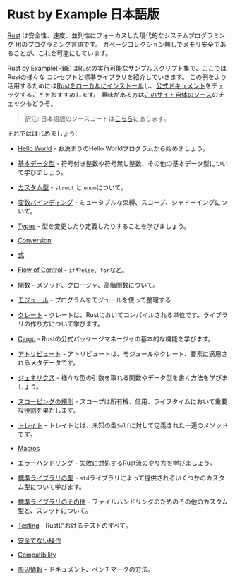 <!--
# Rust by Example
-->
# Rust by Example 日本語版

<!--
[Rust][rust] is a modern systems programming language focusing on safety, speed,
and concurrency. It accomplishes these goals by being memory safe without using 
garbage collection.
-->
[Rust][rust] は安全性、速度、並列性にフォーカスした現代的なシステムプログラミング
用のプログラミング言語です。
ガベージコレクション無しでメモリ安全であることが、これを可能にしています。

<!--
Rust by Example (RBE) is a collection of runnable examples that illustrate various Rust
concepts and standard libraries. To get even more out of these examples, don't forget
to [install Rust locally][install] and check out the [official docs][std]. 
Additionally for the curious, you can also [check out the source code for this site][home].
-->
Rust by Example(RBE)はRustの実行可能なサンプルスクリプト集で、ここではRustの様々な
コンセプトと標準ライブラリを紹介していきます。
この例をより活用するためには[Rustをローカルにインストール][install]し、[公式ドキュメント][std]をチェックすることをおすすめします。
興味がある方は[このサイト自体のソース][home]のチェックもどうぞ。

> 訳注:
> 日本語版のソースコードは[こちら][home-ja]にあります。

<!--
Now let's begin!
-->
それでははじめましょう!

<!--
- [Hello World](hello.md) - Start with a traditional Hello World program.
-->
- [Hello World](hello.md) - お決まりのHello Worldプログラムから始めましょう。


<!--
- [Primitives](primitives.md) - Learn about signed integers, unsigned integers and other primitives.
-->
- [基本データ型](primitives.md) - 符号付き整数や符号無し整数、その他の基本データ型について学びましょう。

<!--
- [Custom Types](custom_types.md) - `struct` and `enum`.
-->
- [カスタム型](custom_types.md) - `struct` と `enum`について。

<!--
- [Variable Bindings](variable_bindings.md) - mutable bindings, scope, shadowing.
-->
- [変数バインディング](variable_bindings.md) - ミュータブルな束縛、スコープ、シャドーイングについて。

<!--
- [Types](types.md) - Learn about changing and defining types.
-->
- [Types](types.md) - 型を変更したり定義したりすることを学びましょう。

<!--
- [Conversion](conversion.md)
-->
- [Conversion](conversion.md)

<!--
- [Expressions](expression.md)
-->
- [式](expression.md)

<!--
- [Flow of Control](flow_control.md) - `if`/`else`, `for`, and others.
-->
- [Flow of Control](flow_control.md) - `if`や`else`、`for`など。

<!--
- [Functions](fn.md) - Learn about Methods, Closures and High Order Functions.
-->
- [関数](fn.md) - メソッド、クロージャ、高階関数について。

<!--
- [Modules](mod.md) - Organize code using modules
-->
- [モジュール](mod.md) - プログラムをモジュールを使って整理する

<!--
- [Crates](crates.md) - A crate is a compilation unit in Rust. Learn to create a library.
-->
- [クレート](crates.md) - クレートは、Rustにおいてコンパイルされる単位です。ライブラリの作り方について学びます。

<!--
- [Cargo](cargo.md) - Go through some basic features of the official Rust package management tool.
-->
- [Cargo](cargo.md) - Rustの公式パッケージマネージャの基本的な機能を学びます。

<!--
- [Attributes](attribute.md) - An attribute is metadata applied to some module, crate or item.
-->
- [アトリビュート](attribute.md) - アトリビュートは、モジュールやクレート、要素に適用されるメタデータです。

<!--
- [Generics](generics.md) - Learn about writing a function or data type which can work for multiple types of arguments.
-->
- [ジェネリクス](generics.md) - 様々な型の引数を取れる関数やデータ型を書く方法を学びましょう。

<!--
- [Scoping rules](scope.md) - Scopes play an important part in ownership, borrowing, and lifetimes.
-->
- [スコーピングの規則](scope.md) - スコープは所有権、借用、ライフタイムにおいて重要な役割を果たします。

<!--
- [Traits](trait.md) - A trait is a collection of methods defined for an unknown type: `Self`
-->
- [トレイト](trait.md) - トレイトとは、未知の型`Self`に対して定義された一連のメソッドです。

- [Macros](macros.md)

<!--
- [Error handling](error.md) - Learn Rust way of handling failures.
-->
- [エラーハンドリング](error.md) - 失敗に対処するRust流のやり方を学びましょう。

<!--
- [Std library types](std.md) - Learn about some custom types provided by `std` library.
-->
- [標準ライブラリの型](std.md) - `std`ライブラリによって提供されるいくつかのカスタム型について学びます。

<!--
- [Std misc](std_misc.md) - More custom types for file handling, threads.
-->
- [標準ライブラリのその他](std_misc.md) - ファイルハンドリングのためのその他のカスタム型と、スレッドについて。

<!--
- [Testing](testing.md) - All sorts of testing in Rust.
-->
- [Testing](testing.md) - Rustにおけるテストのすべて。

<!--
- [Unsafe Operations](unsafe.md)
-->
- [安全でない操作](unsafe.md)

<!--
- [Compatibility](compatibility.md)
-->
- [Compatibility](compatibility.md)

<!--
- [Meta](meta.md) - Documentation, Benchmarking.
-->
- [周辺情報](meta.md) - ドキュメント、ベンチマークの方法。


[rust]: https://www.rust-lang.org/
[install]: https://www.rust-lang.org/tools/install
[std]: https://doc.rust-lang.org/std/
[home]: https://github.com/rust-lang/rust-by-example
[home-ja]: https://github.com/rust-lang-ja/rust-by-example-ja
